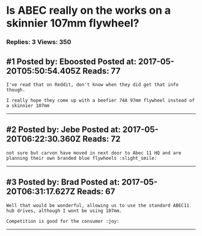 # Is ABEC really on the works on a skinnier 107mm flywheel?

### Replies: 3 Views: 350

## \#1 Posted by: Eboosted Posted at: 2017-05-20T05:50:54.405Z Reads: 77

```
I've read that on Reddit, don't know when they did get that info though. 

I really hope they come up with a beefier 74A 97mm flywheel instead of a skinnier 107mm
```

---
## \#2 Posted by: Jebe Posted at: 2017-05-20T06:22:30.360Z Reads: 72

```
not sure but carvon have moved in next door to Abec 11 HQ and are planning their own branded blue flywheels :slight_smile:
```

---
## \#3 Posted by: Brad Posted at: 2017-05-20T06:31:17.627Z Reads: 67

```
Well that would be wonderful, allowing us to use the standard ABEC11 hub drives, although I wont be using 107mm.

Competition is good for the consumer :joy:
```

---
